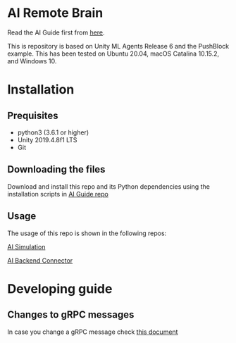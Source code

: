 # AI Remote Brain

Read the AI Guide first from [here](https://github.com/robot-uprising-hq/ai-guide).

This is repository is based on Unity ML Agents Release 6 and the PushBlock example. This has been tested on Ubuntu 20.04, macOS Catalina 10.15.2, and Windows 10.


# Installation

## Prequisites

- python3 (3.6.1 or higher)
- Unity 2019.4.8f1 LTS
- Git

## Downloading the files

Download and install this repo and its Python dependencies using the installation scripts in [AI Guide repo](https://github.com/robot-uprising-hq/ai-guide)


## Usage
The usage of this repo is shown in the following repos:

[AI Simulation](https://github.com/robot-uprising-hq/ai-simulator)

[AI Backend Connector](https://github.com/robot-uprising-hq/ai-backend-connector)


# Developing guide
## Changes to gRPC messages
In case you change a gRPC message check [this document](https://github.com/robot-uprising-hq/ai-guide/blob/master/docs/Generating-gRPC-code.md)
